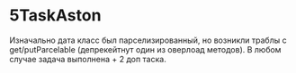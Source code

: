 # 5TaskAston

Изначально дата класс был парселизированный, но возникли траблы с get/putParcelable (депрекейтнут один из оверлоад методов).
В любом случае задача выполнена + 2 доп таска.
